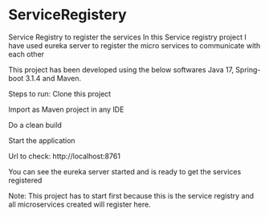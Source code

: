 # ServiceRegistery
Service Registry to register the services
In this Service registry project I have used eureka server to register the micro services to communicate with each other

This project has been developed using the below softwares Java 17, Spring-boot 3.1.4 and Maven.

Steps to run:
Clone this project

Import as Maven project in any IDE 

Do a clean build

Start the application

Url to check: 
http://localhost:8761

You can see the eureka server started and is ready to get the services registered

Note: This project has to start first because this is the service registry and all microservices created will register here.
